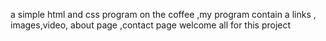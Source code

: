 a simple html  and css program on the coffee ,my program contain a 
links , images,video, about page ,contact page
welcome all for this project
